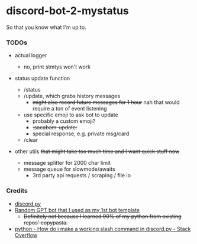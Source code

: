 # discord-bot-2-mystatus
So that you know what I'm up to.

<!-- ### How to use -->

<!-- TODO maybe I should write this? -->
<!-- (later) -->

### TODOs
- actual logger
  - no, print stmtys won't work
- status update function
  - /status
  - /update, which grabs history messages
    - ~~might also record future messages for 1 hour~~
    nah that would require a ton of event listening 
  - use specific emoji to ask bot to update
    - probably a custom emoji?
    - ~~:sacabam-update:~~
    - special response, e.g. private msg/card
  - /clear

- other utils ~~that might take too much time and I want quick stuff now~~
  - message splitter for 2000 char limit
  - message queue for slowmode/awaits
    - 3rd party api requests / scraping / file io


### Credits

- [discord.py](https://discordpy.readthedocs.io/en/stable/)
- [Random GPT bot that I used as my 1st bot template](https://github.com/Zero6992/chatGPT-discord-bot)
  - ~~Definitely not because I learned 90% of my python from existing repos' copypasta.~~
- [python - How do i make a working slash command in discord.py - Stack Overflow](https://stackoverflow.com/questions/71165431/how-do-i-make-a-working-slash-command-in-discord-py)
